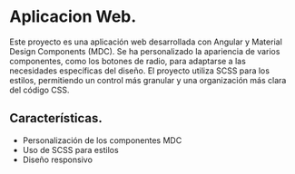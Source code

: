 # Aplicacion Web.

Este proyecto es una aplicación web desarrollada con Angular y Material Design Components (MDC). Se ha personalizado la apariencia de varios componentes, como los botones de radio, para adaptarse a las necesidades específicas del diseño. El proyecto utiliza SCSS para los estilos, permitiendo un control más granular y una organización más clara del código CSS.

## Características.

- Personalización de los componentes MDC
- Uso de SCSS para estilos
- Diseño responsivo


